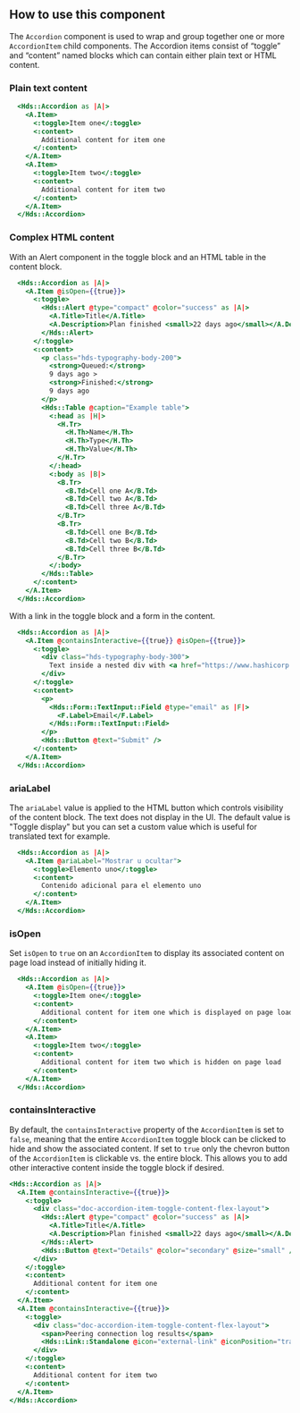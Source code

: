 ## How to use this component

The `Accordion` component is used to wrap and group together one or more `AccordionItem` child components. The Accordion items consist of “toggle” and “content” named blocks which can contain either plain text or HTML content.

### Plain text content

```handlebars
  <Hds::Accordion as |A|>
    <A.Item>
      <:toggle>Item one</:toggle>
      <:content>
        Additional content for item one
      </:content>
    </A.Item>
    <A.Item>
      <:toggle>Item two</:toggle>
      <:content>
        Additional content for item two
      </:content>
    </A.Item>
  </Hds::Accordion>
```

### Complex HTML content

With an Alert component in the toggle block and an HTML table in the content block.

```handlebars
  <Hds::Accordion as |A|>
    <A.Item @isOpen={{true}}>
      <:toggle>
        <Hds::Alert @type="compact" @color="success" as |A|>
          <A.Title>Title</A.Title>
          <A.Description>Plan finished <small>22 days ago</small></A.Description>
        </Hds::Alert>
      </:toggle>
      <:content>
        <p class="hds-typography-body-200">
          <strong>Queued:</strong>
          9 days ago >
          <strong>Finished:</strong>
          9 days ago
        </p>
        <Hds::Table @caption="Example table">
          <:head as |H|>
            <H.Tr>
              <H.Th>Name</H.Th>
              <H.Th>Type</H.Th>
              <H.Th>Value</H.Th>
            </H.Tr>
          </:head>
          <:body as |B|>
            <B.Tr>
              <B.Td>Cell one A</B.Td>
              <B.Td>Cell two A</B.Td>
              <B.Td>Cell three A</B.Td>
            </B.Tr>
            <B.Tr>
              <B.Td>Cell one B</B.Td>
              <B.Td>Cell two B</B.Td>
              <B.Td>Cell three B</B.Td>
            </B.Tr>
          </:body>
        </Hds::Table>
      </:content>
    </A.Item>
  </Hds::Accordion>
```

With a link in the toggle block and a form in the content.

```handlebars
  <Hds::Accordion as |A|>
    <A.Item @containsInteractive={{true}} @isOpen={{true}}>
      <:toggle>
        <div class="hds-typography-body-300">
          Text inside a nested div with <a href="https://www.hashicorp.com/">a link</a>.
        </div>
      </:toggle>
      <:content>
        <p>
          <Hds::Form::TextInput::Field @type="email" as |F|>
            <F.Label>Email</F.Label>
          </Hds::Form::TextInput::Field>
        </p>
        <Hds::Button @text="Submit" />
      </:content>
    </A.Item>
  </Hds::Accordion>
```

### ariaLabel

The `ariaLabel` value is applied to the HTML button which controls visibility of the content block. The text does not display in the UI. The default value is "Toggle display" but you can set a custom value which is useful for translated text for example.

```handlebars
  <Hds::Accordion as |A|>
    <A.Item @ariaLabel="Mostrar u ocultar">
      <:toggle>Elemento uno</:toggle>
      <:content>
        Contenido adicional para el elemento uno
      </:content>
    </A.Item>
  </Hds::Accordion>
```

### isOpen

Set `isOpen` to `true` on an `AccordionItem` to display its associated content on page load instead of initially hiding it.

```handlebars
  <Hds::Accordion as |A|>
    <A.Item @isOpen={{true}}>
      <:toggle>Item one</:toggle>
      <:content>
        Additional content for item one which is displayed on page load
      </:content>
    </A.Item>
    <A.Item>
      <:toggle>Item two</:toggle>
      <:content>
        Additional content for item two which is hidden on page load
      </:content>
    </A.Item>
  </Hds::Accordion>
```

### containsInteractive

By default, the `containsInteractive` property of the `AccordionItem` is set to `false`, meaning that the entire `AccordionItem` toggle block can be clicked to hide and show the associated content. If set to `true` only the chevron button of the `AccordionItem` is clickable vs. the entire block. This allows you to add other interactive content inside the toggle block if desired.

```handlebars
<Hds::Accordion as |A|>
  <A.Item @containsInteractive={{true}}>
    <:toggle>
      <div class="doc-accordion-item-toggle-content-flex-layout">
        <Hds::Alert @type="compact" @color="success" as |A|>
          <A.Title>Title</A.Title>
          <A.Description>Plan finished <small>22 days ago</small></A.Description>
        </Hds::Alert>
        <Hds::Button @text="Details" @color="secondary" @size="small" />
      </div>
    </:toggle>
    <:content>
      Additional content for item one
    </:content>
  </A.Item>
  <A.Item @containsInteractive={{true}}>
    <:toggle>
      <div class="doc-accordion-item-toggle-content-flex-layout">
        <span>Peering connection log results</span>
        <Hds::Link::Standalone @icon="external-link" @iconPosition="trailing" @text="Details" @href="https://www.hashicorp.com/" />
      </div>
    </:toggle>
    <:content>
      Additional content for item two
    </:content>
  </A.Item>
</Hds::Accordion>
```
